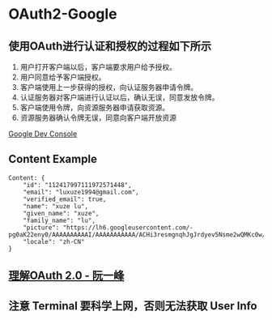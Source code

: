 # OAuth2-Google

## 使用OAuth进行认证和授权的过程如下所示

1. 用户打开客户端以后，客户端要求用户给予授权。
2. 用户同意给予客户端授权。
3. 客户端使用上一步获得的授权，向认证服务器申请令牌。
4. 认证服务器对客户端进行认证以后，确认无误，同意发放令牌。
5. 客户端使用令牌，向资源服务器申请获取资源。
6. 资源服务器确认令牌无误，同意向客户端开放资源

[Google Dev Console](https://console.developers.google.com)

## Content Example

    Content: {
        "id": "112417997111972571448",
        "email": "luxuze1994@gmail.com",
        "verified_email": true,
        "name": "xuze lu",
        "given_name": "xuze",
        "family_name": "lu",
        "picture": "https://lh6.googleusercontent.com/-pg0aK22eny0/AAAAAAAAAAI/AAAAAAAAAAA/ACHi3resmgnqhJgJrdyev5Nsme2wQMKc0w/photo.jpg",
        "locale": "zh-CN"
    }

## [理解OAuth 2.0 - 阮一峰](http://www.ruanyifeng.com/blog/2014/05/oauth_2_0.html)

## 注意 Terminal 要科学上网，否则无法获取 User Info
